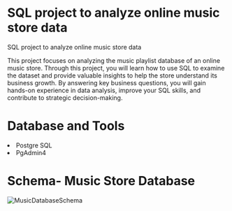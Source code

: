 <h1>SQL project to analyze online music store data</h1>

SQL project to analyze online music store data

This project focuses on analyzing the music playlist database of an online music store. Through this project, you will learn how to use SQL to examine the dataset and provide valuable insights to help the store understand its business growth. By answering key business questions, you will gain hands-on experience in data analysis, improve your SQL skills, and contribute to strategic decision-making.

<h1>Database and Tools</h1>
<li>Postgre SQL</li>
<li>PgAdmin4</li>


<h1>Schema- Music Store Database</h1>

![MusicDatabaseSchema](https://github.com/RajeshB77/RajeshB.github.io/assets/95471936/ca8ecae1-cd58-4154-9edb-09f29f383a07)
